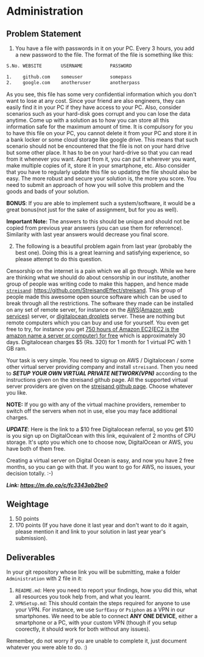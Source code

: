 # Administration

## Problem Statement

1. You have a file with passwords in it on your PC. Every 3 hours, you add a new password to the file. The format of the file is something like this:

```txt
S.No. WEBSITE       USERNAME          PASSWORD

1.    github.com    someuser          somepass
2.    google.com    anotheruser       anotherpass
```

  As you see, this file has some very confidential information which you don't want to lose at any cost. Since your friend are also engineers, they can easily find it in your PC if they have access to your PC. Also, consider scenarios such as your hard-disk goes corrupt and you can lose the data anytime. Come up with a solution as to how you can store all this information safe for the maximum amount of time. It is compulsory for you to have this file on your PC, you cannot delete it from your PC and store it in a bank locker or some cloud storage like google drive. This means that such scenario should not be encountered that the file is not on your hard drive but some other place. It has to be on your hard-drive so that you can read from it whenever you want. Apart from it, you can put it wherever you want, make multiple copies of it, store it in your smartphone, etc. Also consider that you have to regularly update this file so updating the file should also be easy. The more robust and secure your solution is, the more you score. You need to submit an approach of how you will solve this problem and the goods and bads of your solution.

**BONUS**: If you are able to implement such a system/software, it would be a great bonus(not just for the sake of assignment, but for you as well).

**Important Note:** The answers to this should be unique and should not be copied from previous year answers (you can use them for referrence). Similarity with last year answers would decrease you final score.


2. The following is a beautiful problem again from last year (probably the best one). Doing this is a great learning and satisfying experience, so please attempt to do this question. 

Censorship on the internet is a pain which we all go through. While we here are thinking what we should do about censorship in our institute, another group of people was writing code to make this happen, and hence made [`streisand`](https://github.com/StreisandEffect/streisand): <https://github.com/StreisandEffect/streisand>. This group of people made this awesome open source software which can be used to break through all the restrictions. The software they made can be installed on any set of remote server, for instance on the [AWS(Amazon web services)](https://aws.amazon.com/) server, or [digitalocean droplets](https://www.digitalocean.com/) server. These are nothing but remote computers which you can buy and use for yourself. You even get free to try, for instance you get [750 hours of Amazon EC2(EC2 is the amazon name a server or computer) for free](https://aws.amazon.com/free/) which is approximately 30 days. Digitalocean charges $5 (Rs. 320) for 1 month for 1 virtual PC with 1 GB ram.

Your task is very simple. You need to signup on AWS / Digitalocean / some other virtual server providing company and install `streisand`. Then you need to ***SETUP YOUR OWN VIRTUAL PRIVATE NETWORK(VPN)*** according to the instructions given on the streisand github page. All the supported virtual server providers are given on the [streisand github page](https://github.com/StreisandEffect/streisand). Choose whatever you like.

**NOTE:** If you go with any of the virtual machine providers, remember to switch off the servers when not in use, else you may face additional charges.

***UPDATE***: Here is the link to a $10 free Digitalocean referral, so you get $10 is you sign up on DigitalOcean with this link, equivalent of 2 months of CPU storage. It's upto you which one to choose now, DigitalOcean or AWS, you have both of them free. 

Creating a virtual server on Digital Ocean is easy, and now you have 2 free months, so you can go with that. If you want to go for AWS, no issues, your decision totally. :-)

***Link: <https://m.do.co/c/fc3343ab2be0>***

## Weightage

1. 50 points
2. 170 points (If you have done it last year and don't want to do it again, please mention it and link to your solution in last year year's submission).

## Deliverables

In your git repository whose link you will be submitting, make a folder `Administration` with 2 file in it:

1. `README.md`: Here you need to report your findings, how you did this, what all resources you took help from, and what you learnt.
2. `VPNSetup.md`: This should contain the steps required for anyone to use your VPN. For instance, we use `SurfEasy` or `Psiphon` as a VPN in our smartphones. We need to be able to connect **ANY ONE DEVICE**, either a smartphone or a PC, with your custom VPN (though if you setup coorectly, it should work for both without any issues).

Remember, do not worry if you are unable to complete it, just document whatever you were able to do. :) 